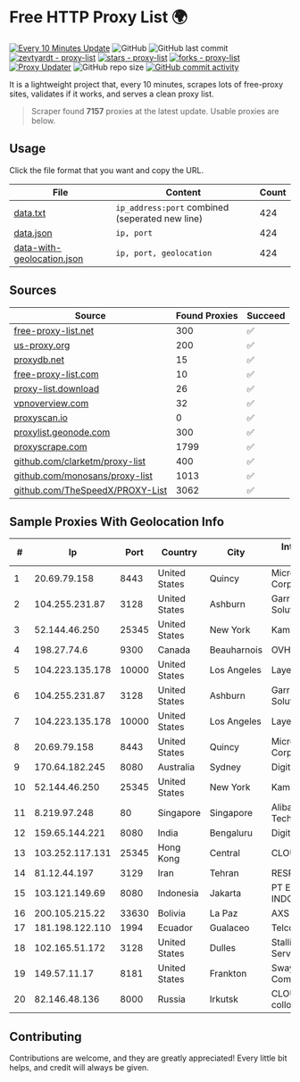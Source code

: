 
# Free HTTP Proxy List 🌍

[![Every 10 Minutes Update](https://github.com/mertguvencli/http-proxy-list/actions/workflows/main.yml/badge.svg?branch=main)](https://github.com/mertguvencli/http-proxy-list/actions/workflows/main.yml)
![GitHub](https://img.shields.io/github/license/mertguvencli/http-proxy-list)
![GitHub last commit](https://img.shields.io/github/last-commit/mertguvencli/http-proxy-list)
[![zevtyardt - proxy-list](https://img.shields.io/static/v1?label=zevtyardt&message=proxy-list&color=blue&logo=github)](https://github.com/zevtyardt/proxy-list "Go to GitHub repo")
[![stars - proxy-list](https://img.shields.io/github/stars/zevtyardt/proxy-list?style=social)](https://github.com/zevtyardt/proxy-list)
[![forks - proxy-list](https://img.shields.io/github/forks/zevtyardt/proxy-list?style=social)](https://github.com/zevtyardt/proxy-list)
[![Proxy Updater](https://github.com/zevtyardt/proxy-list/workflows/Proxy%20Updater/badge.svg)](https://github.com/zevtyardt/proxy-list/actions?query=workflow:"Proxy+Updater")
![GitHub repo size](https://img.shields.io/github/repo-size/zevtyardt/proxy-list)
[![GitHub commit activity](https://img.shields.io/github/commit-activity/m/zevtyardt/proxy-list?logo=commits)](https://github.com/zevtyardt/proxy-list/commits/main)

It is a lightweight project that, every 10 minutes, scrapes lots of free-proxy sites, validates if it works, and serves a clean proxy list.

> Scraper found **7157** proxies at the latest update. Usable proxies are below.

## Usage

Click the file format that you want and copy the URL.

|File|Content|Count|
|----|-------|-----|
|[data.txt](https://raw.githubusercontent.com/mertguvencli/http-proxy-list/main/proxy-list/data.txt)|`ip_address:port` combined (seperated new line)|424|
|[data.json](https://raw.githubusercontent.com/mertguvencli/http-proxy-list/main/proxy-list/data.json)|`ip, port`|424|
|[data-with-geolocation.json](https://raw.githubusercontent.com/mertguvencli/http-proxy-list/main/proxy-list/data-with-geolocation.json)|`ip, port, geolocation`|424|

## Sources

|Source|Found Proxies|Succeed|
|------|-------------|-------|
|[free-proxy-list.net](https://free-proxy-list.net)|300|✅|
|[us-proxy.org](https://www.us-proxy.org)|200|✅|
|[proxydb.net](http://proxydb.net)|15|✅|
|[free-proxy-list.com](https://free-proxy-list.com/?page=&port=&type%5B%5D=http&type%5B%5D=https&up_time=0&search=Search)|10|✅|
|[proxy-list.download](https://www.proxy-list.download/HTTP)|26|✅|
|[vpnoverview.com](https://vpnoverview.com/privacy/anonymous-browsing/free-proxy-servers)|32|✅|
|[proxyscan.io](https://www.proxyscan.io)|0|✅|
|[proxylist.geonode.com](https://proxylist.geonode.com/api/proxy-list?limit=300&page=1&sort_by=lastChecked&sort_type=desc&protocols=http,https)|300|✅|
|[proxyscrape.com](https://api.proxyscrape.com/v2/?request=displayproxies&protocol=http&timeout=10000&country=all&ssl=all&anonymity=all)|1799|✅|
|[github.com/clarketm/proxy-list](https://raw.githubusercontent.com/clarketm/proxy-list/master/proxy-list-raw.txt)|400|✅|
|[github.com/monosans/proxy-list](https://raw.githubusercontent.com/monosans/proxy-list/main/proxies/http.txt)|1013|✅|
|[github.com/TheSpeedX/PROXY-List](https://raw.githubusercontent.com/TheSpeedX/PROXY-List/master/http.txt)|3062|✅|


## Sample Proxies With Geolocation Info

|#|Ip|Port|Country|City|Internet Service Provider|
|-|--|----|-------|----|-------------------------|
|1|20.69.79.158|8443|United States|Quincy|Microsoft Corporation|
|2|104.255.231.87|3128|United States|Ashburn|Garrison Network Solutions LLC|
|3|52.144.46.250|25345|United States|New York|Kamatera, Inc.|
|4|198.27.74.6|9300|Canada|Beauharnois|OVH SAS|
|5|104.223.135.178|10000|United States|Los Angeles|LayerHost|
|6|104.255.231.87|3128|United States|Ashburn|Garrison Network Solutions LLC|
|7|104.223.135.178|10000|United States|Los Angeles|LayerHost|
|8|20.69.79.158|8443|United States|Quincy|Microsoft Corporation|
|9|170.64.182.245|8080|Australia|Sydney|DigitalOcean, LLC|
|10|52.144.46.250|25345|United States|New York|Kamatera, Inc.|
|11|8.219.97.248|80|Singapore|Singapore|Alibaba (US) Technology Co., Ltd.|
|12|159.65.144.221|8080|India|Bengaluru|DigitalOcean, LLC|
|13|103.252.117.131|25345|Hong Kong|Central|CLOUDWEBMANAGE|
|14|81.12.44.197|3129|Iran|Tehran|RESPINA Networks|
|15|103.121.149.69|8080|Indonesia|Jakarta|PT EMERIO INDONESIA|
|16|200.105.215.22|33630|Bolivia|La Paz|AXS Bolivia S. A.|
|17|181.198.122.110|1994|Ecuador|Gualaceo|Telconet S.A|
|18|102.165.51.172|3128|United States|Dulles|Stallion Network Services Limited|
|19|149.57.11.17|8181|United States|Frankton|Swayzee Telephone Company, Inc.|
|20|82.146.48.136|8000|Russia|Irkutsk|CLOUD WebDC collocation|



## Contributing

Contributions are welcome, and they are greatly appreciated! Every
little bit helps, and credit will always be given.

